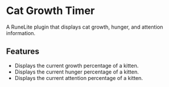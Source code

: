 # Cat Growth Timer
A RuneLite plugin that displays cat growth, hunger, and attention information.

## Features
* Displays the current growth percentage of a kitten.
* Displays the current hunger percentage of a kitten.
* Displays the current attention percentage of a kitten.